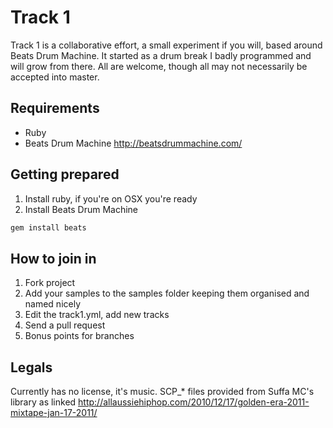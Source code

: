# Track 1
Track 1 is a collaborative effort, a small experiment if you will, based around Beats Drum Machine.  It started as a drum break I badly programmed and will grow from there.  All are welcome, though all may not necessarily be accepted into master.

## Requirements
- Ruby
- Beats Drum Machine http://beatsdrummachine.com/

## Getting prepared
1. Install ruby, if you're on OSX you're ready
2. Install Beats Drum Machine
``` bash
gem install beats
```

## How to join in
1. Fork project
2. Add your samples to the samples folder keeping them organised and named nicely
3. Edit the track1.yml, add new tracks
4. Send a pull request
5. Bonus points for branches

## Legals
Currently has no license, it's music.
SCP_* files provided from Suffa MC's library as linked http://allaussiehiphop.com/2010/12/17/golden-era-2011-mixtape-jan-17-2011/